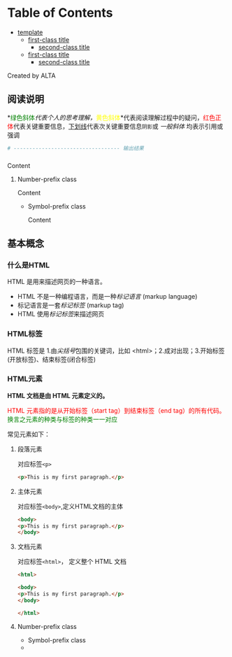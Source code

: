 
Table of Contents
=================

   * [template](#template)
      * [first-class title](#first-class-title)
         * [second-class title](#second-class-title)
      * [first-class title](#first-class-title-1)
         * [second-class title](#second-class-title-1)

Created by ALTA



## 阅读说明  

*<font color=#008000>绿色斜体</font>*代表个人的思考理解，*<font color=Yellow>黄色斜体</font>*代表阅读理解过程中的疑问，<font color=Red>红色正体</font>代表关键重要信息，<u>下划线</u>代表次关键重要信息`阴影`或 *一般斜体* 均表示引用或强调 

```python
# ---------------------------------- 输出结果
```



### 

Content 

1. Number-prefix class  

   Content 

   - Symbol-prefix class 

     Content 

## 基本概念  

### 什么是HTML  

HTML 是用来描述网页的一种语言。  

* HTML 不是一种编程语言，而是一种*标记语言* (markup language)
* 标记语言是一套*标记标签* (markup tag)
* HTML 使用*标记标签*来描述网页

### HTML标签  

HTML 标签是 1.由*尖括号*包围的关键词，比如 \<html>；2.成对出现；3.开始标签(开放标签)、结束标签(闭合标签)

### HTML元素  

**HTML 文档是由 HTML 元素定义的。**

<font color=Red>HTML 元素指的是从开始标签（start tag）到结束标签（end tag）的所有代码。</font><font color=green>换言之元素的种类与标签的种类一一对应</font>

常见元素如下：

1. 段落元素  

   对应标签`<p>`

   ```html
   <p>This is my first paragraph.</p>
   ```

2. 主体元素

   对应标签`<body>`,定义HTML文档的主体

   ```html
   <body>
   <p>This is my first paragraph.</p>
   </body>
   ```

3. 文档元素

   对应标签`<html>`， 定义整个 HTML 文档

   ```html
   <html>
   
   <body>
   <p>This is my first paragraph.</p>
   </body>
   
   </html>
   ```

   

1. Number-prefix class  
   - Symbol-prefix class
   - 